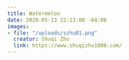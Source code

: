 ```yaml
---
title: Watermelon
date: 2020-05-13 22:13:00 -04:00
images:
- file: "/uploads/szhu01.png"
  creator: Shuqi Zhu
  link: https://www.shuqizhu1006.com/
---
```


